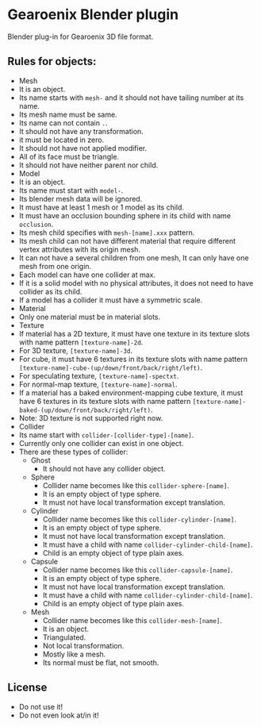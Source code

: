 # Gearoenix Blender plugin
Blender plug-in for Gearoenix 3D file format.

## Rules for objects:
- Mesh
 - It is an object.
 - Its name starts with `mesh-` and it should not have tailing number at its
   name.
 - Its mesh name must be same.
 - Its name can not contain `.`.
 - It should not have any transformation.
 - it must be located in zero.
 - It should not have not applied modifier.
 - All of its face must be triangle.
 - It should not have neither parent nor child.
- Model
 - It is an object.
 - Its name must start with `model-`.
 - Its blender mesh data will be ignored.
 - It must have at least 1 mesh or 1 model as its child.
 - It must have an occlusion bounding sphere in its child with name `occlusion`.
 - Its mesh child specifies with `mesh-[name].xxx` pattern.
 - Its mesh child can not have different material that require different vertex
   attributes with its origin mesh.
 - It can not have a several children from one mesh, It can only have one mesh
   from one origin.
 - Each model can have one collider at max.
 - If it is a solid model with no physical attributes, it does not need to have
   collider as its child.
 - If a model has a collider it must have a symmetric scale.
- Material
 - Only one material must be in material slots.
- Texture
 - If material has a 2D texture, it must have one texture in its texture slots
   with name pattern `[texture-name]-2d`.
 - For 3D texture, `[texture-name]-3d`.
 - For cube, it must have 6 textures in its texture slots
   with name pattern `[texture-name]-cube-(up/down/front/back/right/left)`.
 - For speculating texture, `[texture-name]-spectxt`.
 - For normal-map texture, `[texture-name]-normal`.
 - If a material has a baked environment-mapping cube texture, it must have 6
   textures in its texture slots with name pattern
   `[texture-name]-baked-(up/down/front/back/right/left)`.
 - Note: 3D texture is not supported right now.
- Collider
 - Its name start with `collider-[collider-type]-[name]`.
 - Currently only one collider can exist in one object.
 - There are these types of collider:
     - Ghost
         - It should not have any collider object.
     - Sphere
         - Collider name becomes like this `collider-sphere-[name]`.
         - It is an empty object of type sphere.
         - It must not have local transformation except translation.
     - Cylinder
         - Collider name becomes like this `collider-cylinder-[name]`.
         - It is an empty object of type sphere.
         - It must not have local transformation except translation.
         - It must have a child with name `collider-cylinder-child-[name]`.
         - Child is an empty object of type plain axes.
     - Capsule
         - Collider name becomes like this `collider-capsule-[name]`.
         - It is an empty object of type sphere.
         - It must not have local transformation except translation.
         - It must have a child with name `collider-cylinder-child-[name]`.
         - Child is an empty object of type plain axes.
     - Mesh
         - Collider name becomes like this `collider-mesh-[name]`.
         - It is an object.
         - Triangulated.
         - Not local transformation.
         - Mostly like a mesh.
         - Its normal must be flat, not smooth.


## License
- Do not use it!
- Do not even look at/in it!
